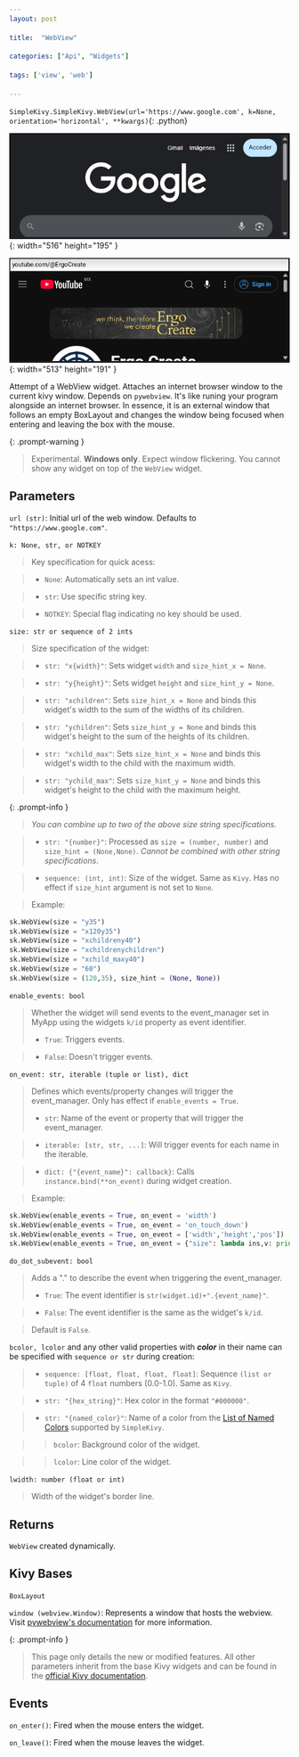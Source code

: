```yaml
---
layout: post

title:  "WebView"

categories: ["Api", "Widgets"]

tags: ['view', 'web']

---
```

`SimpleKivy.SimpleKivy.WebView(url='https://www.google.com', k=None, orientation='horizontal', **kwargs)`{: .python}


![WebView.png](assets/img/docs/WebView.png){: width="516" height="195" }

![WebView.2.png](assets/img/docs/WebView.2.png){: width="513" height="191" }


Attempt of a WebView widget. Attaches an internet browser window to the current kivy window. Depends on `pywebview`. It's like runing your program alongside an internet browser.
In essence, it is an external window that follows an empty BoxLayout and changes the window being focused when entering and leaving the box with the mouse.

{: .prompt-warning }

> Experimental. **Windows only**. Expect window flickering. You cannot show any widget on top of the `WebView` widget.


## Parameters

`url (str)`: Initial url of the web window. Defaults to `"https://www.google.com"`.



`k: None, str, or NOTKEY`

> Key specification for quick acess:

> - `None`: Automatically sets an int value.

> - `str`: Use specific string key.

> - `NOTKEY`: Special flag indicating no key should be used.


`size: str or sequence of 2 ints`

> Size specification of the widget:


> - `str: "x{width}"`: Sets widget `width` and `size_hint_x = None`.

> - `str: "y{height}"`: Sets widget `height` and `size_hint_y = None`.

> - `str: "xchildren"`: Sets `size_hint_x = None` and binds this widget's width to the sum of the widths of its children.

> - `str: "ychildren"`: Sets `size_hint_y = None` and binds this widget's height to the sum of the heights of its children.

> - `str: "xchild_max"`: Sets `size_hint_x = None` and binds this widget's width to the child with the maximum width.

> - `str: "ychild_max"`: Sets `size_hint_y = None` and binds this widget's height to the child with the maximum height.


{: .prompt-info }

> *You can combine up to two of the above size string specifications.*

> - `str: "{number}"`: Processed as `size = (number, number)` and `size_hint = (None,None)`. *Cannot be combined with other string specifications*.


> - `sequence: (int, int)`: Size of the widget. Same as `Kivy`. Has no effect if `size_hint` argument is not set to `None`.


> Example:

```py
sk.WebView(size = "y35")
sk.WebView(size = "x120y35")
sk.WebView(size = "xchildreny40")
sk.WebView(size = "xchildrenychildren")
sk.WebView(size = "xchild_maxy40")
sk.WebView(size = "60")
sk.WebView(size = (120,35), size_hint = (None, None))
```

`enable_events: bool`

> Whether the widget will send events to the event_manager set in MyApp using the widgets `k/id` property as event identifier.
> - `True`: Triggers events.

> - `False`: Doesn't trigger events.


`on_event: str, iterable (tuple or list), dict`

> Defines which events/property changes will trigger the event_manager. Only has effect if `enable_events = True`.
> - `str`: Name of the event or property that will trigger the event_manager.

> - `iterable: [str, str, ...]`: Will trigger events for each name in the iterable.

> - `dict: {"{event_name}": callback}`: Calls `instance.bind(**on_event)` during widget creation.


> Example:

```py
sk.WebView(enable_events = True, on_event = 'width')
sk.WebView(enable_events = True, on_event = 'on_touch_down')
sk.WebView(enable_events = True, on_event = ['width','height','pos'])
sk.WebView(enable_events = True, on_event = {"size": lambda ins,v: print("size =",v)})

```

`do_dot_subevent: bool`

> Adds a "." to describe the event when triggering the event_manager.
> - `True`: The event identifier is `str(widget.id)+".{event_name}"`.

> - `False`: The event identifier is the same as the widget's `k/id`.

> Default is `False`.



`bcolor, lcolor` and any other valid properties with ***color*** in their name can be specified with `sequence or str` during creation:

> - `sequence: [float, float, float, float]`: Sequence `(list or tuple)` of 4 `float` numbers (0.0-1.0). Same as `Kivy`.

> - `str: "{hex_string}"`: Hex color in the format `"#000000"`.

> - `str: "{named_color}"`: Name of a color from the [List of Named Colors](/posts/named_colors) supported by `SimpleKivy`.


>> `bcolor`: Background color of the widget.


>> `lcolor`: Line color of the widget.


`lwidth: number (float or int)`

> Width of the widget's border line.


## Returns

`WebView` created dynamically.

## Kivy Bases

`BoxLayout`

`window (webview.Window)`: Represents a window that hosts the webview. Visit [pywebview's documentation](https://pywebview.flowrl.com/) for more information.



{: .prompt-info }

> This page only details the new or modified features. All other parameters inherit from the base Kivy widgets and can be found in the [official Kivy documentation](https://kivy.org/doc/stable).



## Events


`on_enter()`: Fired when the mouse enters the widget.

`on_leave()`: Fired when the mouse leaves the widget.

